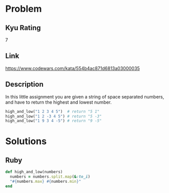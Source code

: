 # Problem

## Kyu Rating

7

## Link

https://www.codewars.com/kata/554b4ac871d6813a03000035

## Description

In this little assignment you are given a string of space separated numbers, and have to return the highest and lowest number.
```ruby
high_and_low("1 2 3 4 5")  # return "5 1"
high_and_low("1 2 -3 4 5") # return "5 -3"
high_and_low("1 9 3 4 -5") # return "9 -5"
```

# Solutions

## Ruby
```ruby
def high_and_low(numbers)
  numbers = numbers.split.map(&:to_i)
  "#{numbers.max} #{numbers.min}"
end
```
